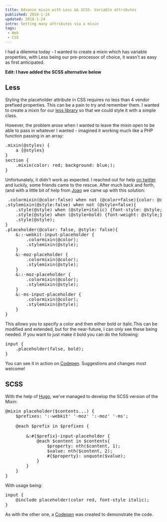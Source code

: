 ```yaml
---
title: Advance mixin with Less && SCSS- Variable attributes
published: 2018-1-24
updated: 2018-1-24
intro: Setting many attributes via a mixin
tags:
 - Web
 - CSS
---
```


I had a dilemma today - I wanted to create a mixin which has variable properties, with Less being our pre-processor of choice, it wasn't as easy as first anticipated.

**Edit: I have added the SCSS alternative below**

## Less

Styling the placeholder attribute in CSS requires no less than 4 vendor prefixed properties. This can be a pain to try and remember them. I wanted to create a mixin for our [less library](https://github.com/bozboz/boss) so that we could style it with a simple class.

However, the problem arose when I wanted to leave the mixin open to be able to pass in whatever I wanted - imagined it working much like a PHP function passing in an array:

<pre class="language-less">.mixin(@styles) {
	a {@styles}
}
section {
	.mixin(color: red; background: blue;);
}</pre>

Unfortunately, it didn't work as expected. I reached out for help [on twitter](https://twitter.com/mikestreety/status/393013481147858944) and luckily, some friends came to the rescue. After much back and forth, (and with a little bit of help from [Joao](https://coderwall.com/joaoeaugusto) we came up with this solution:

<pre class="language-less">	.colormixin(@color:false) when not (@color=false){color: @color;}
.stylemixin(@style:false) when not (@style=false){
	.style(@style) when (@style=italic) {font-style: @style;}
	.style(@style) when (@style=bold) {font-weight: @style;}
	.style(@style);
}
.placeholder(@color: false, @style: false){
	&::-webkit-input-placeholder {
		.colormixin(@color);
		.stylemixin(@style);
	}
	&:-moz-placeholder {
		.colormixin(@color);
		.stylemixin(@style);
	}
	&::-moz-placeholder {
		.colormixin(@color);
		.stylemixin(@style);
	}
	&:-ms-input-placeholder {
		.colormixin(@color);
		.stylemixin(@style);
	}
}</pre>

This allows you to specify a color and then either bold or italic.This can be modified and extended, but for the near-future, I can only see these being needed. If you want to just make it bold you can do the following:

<pre class="language-less">input {
    .placeholder(false, bold);
}</pre>

You can see it in action on [Codepen](http://codepen.io/mikestreety/pen/CoEGL). Suggestions and changes most welcome!

## SCSS

With the help of [Hugo](https://twitter.com/DarbyBrown), we've managed to develop the SCSS version of the Mixin:

<pre class="language-scss">@mixin placeholder($contents...) {
	$prefixes: ':-webkit' '-moz' ':-moz' '-ms';
	
	@each $prefix in $prefixes {
		
		&:#{$prefix}-input-placeholder {
			@each $content in $contents{
				$property: nth($content, 1);
				$value: nth($content, 2);
				#{$property}: unquote($value);
			}
		}
	}
}</pre>

With usage being:

<pre class="language-scss">input {
	@include placeholder(color red, font-style italic);
}</pre>

As with the other one, a [Codepen](http://codepen.io/hugo/pen/qfuGB) was created to demonstrate the code.